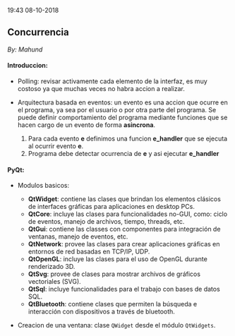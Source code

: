 19:43 08-10-2018

## Concurrencia
_By: Mahund_

#### Introduccion:

- Polling: revisar activamente cada elemento de la interfaz, es muy costoso ya que muchas veces no habra accion a realizar.

- Arquitectura basada en eventos: un evento es una accion que ocurre en el programa, ya sea por el usuario o por otra parte del programa. Se puede definir comportamiento del programa mediante funciones que se hacen cargo de un evento de forma **asincrona**.
    1. Para cada evento **e** definimos una funcion **e_handler** que se ejecuta al ocurrir evento **e**.
    1. Programa debe detectar ocurrencia de **e** y asi ejecutar **e_handler**

#### PyQt:

- Modulos basicos:

    - **QtWidget**: contiene las clases que brindan los elementos clásicos de interfaces gráficas para aplicaciones en desktop PCs.
    - **QtCore**: incluye las clases para funcionalidades no-GUI, como: ciclo de eventos, manejo de archivos, tiempo, threads, etc.
    - **QtGui**: contiene las classes con componentes para integración de ventanas, manejo de eventos, etc.
    - **QtNetwork**: provee las clases para crear aplicaciones gráficas en entornos de red basadas en TCP/IP, UDP.
    - **QtOpenGL**: incluye las clases para el uso de OpenGL durante renderizado 3D.
    - **QtSvg**: provee de clases para mostrar archivos de gráficos vectoriales (SVG).
    - **QtSql**: incluye funcionalidades para el trabajo con bases de datos SQL.
    - **QtBluetooth**: contiene clases que permiten la búsqueda e interacción con dispositivos a través de bluetooth.

- Creacion de una ventana: clase `QWidget` desde el módulo `QtWidgets`. 

